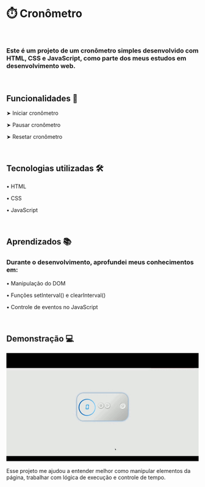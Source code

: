 <h1>⏱️ Cronômetro</h1>
<br>
<h3>Este é um projeto de um cronômetro simples desenvolvido com HTML, CSS e JavaScript, como parte dos meus estudos em desenvolvimento web.</h2>
<br>
<h2><b>Funcionalidades 🚀</b></h2>
<p> ➤ Iniciar cronômetro</p>
<p> ➤ Pausar cronômetro</p>
<p> ➤ Resetar cronômetro</p>
<br>
<h2><b>Tecnologias utilizadas 🛠️</b></h2>
<p> • HTML </p>
<p> • CSS </p>
<p> • JavaScript</p>
<br>
<h2><b>Aprendizados 📚 </b></h2>
<h3>Durante o desenvolvimento, aprofundei meus conhecimentos em:</h3>
<p> • Manipulação do DOM </p>
<p> • Funções setInterval() e clearInterval() </p>
<p> • Controle de eventos no JavaScript</p>
<br>
<h2><b>Demonstração 💻</b></h2>
<img alt="stopwatch-gif" src="https://github.com/Williancosta98/Stopwacth/blob/master/imgs-projects/stopwatch.gif?raw=true">
<br>
<p>Esse projeto me ajudou a entender melhor como manipular elementos da página, trabalhar com lógica de execução e controle de tempo.</p>
